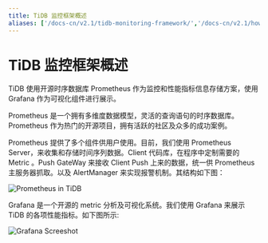 ```yaml
---
title: TiDB 监控框架概述
aliases: ['/docs-cn/v2.1/tidb-monitoring-framework/','/docs-cn/v2.1/how-to/monitor/overview/']
---
```


# TiDB 监控框架概述

TiDB 使用开源时序数据库 Prometheus 作为监控和性能指标信息存储方案，使用 Grafana 作为可视化组件进行展示。

Prometheus 是一个拥有多维度数据模型，灵活的查询语句的时序数据库。Prometheus 作为热门的开源项目，拥有活跃的社区及众多的成功案例。

Prometheus 提供了多个组件供用户使用。目前，我们使用 Prometheus Server，来收集和存储时间序列数据。Client 代码库，在程序中定制需要的 Metric 。Push GateWay 来接收 Client Push 上来的数据，统一供 Prometheus 主服务器抓取。以及 AlertManager 来实现报警机制。其结构如下图：

![Prometheus in TiDB](https://download.pingcap.com/images/docs-cn/prometheus-in-tidb-v2.1.png)

Grafana 是一个开源的 metric 分析及可视化系统。我们使用 Grafana 来展示 TiDB 的各项性能指标。如下图所示:

![Grafana Screeshot](https://download.pingcap.com/images/docs-cn/grafana-screenshot-v2.1.png)
